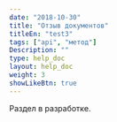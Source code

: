 ```yaml
---
date: "2018-10-30"
title: "Отзыв документов"
titleEn: "test3"
tags: ["api", "метод"]
Description: ""
type: help_doc
layout: help_doc
weight: 3
showLikeBtn: true
---
```


Раздел в разработке.